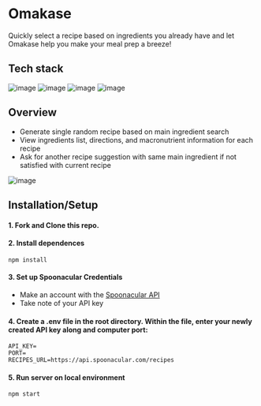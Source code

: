 # Omakase
Quickly select a recipe based on ingredients you already have and let Omakase help you make your meal prep a breeze!

## Tech stack
![image](https://img.shields.io/badge/Express.js-000000?style=for-the-badge&logo=express&logoColor=white)
![image](https://img.shields.io/badge/Node.js-339933?style=for-the-badge&logo=nodedotjs&logoColor=white)
![image](https://img.shields.io/badge/React-20232A?style=for-the-badge&logo=react&logoColor=61DAFB)
![image](https://img.shields.io/badge/Material%20UI-007FFF?style=for-the-badge&logo=mui&logoColor=white)

## Overview

- Generate single random recipe based on main ingredient search 
- View ingredients list, directions, and macronutrient information for each recipe
- Ask for another recipe suggestion with same main ingredient if not satisfied with current recipe

![image](/screenshots/omakasedemo.gif)

## Installation/Setup
#### 1. Fork and Clone this repo.

#### 2. Install dependences
```
npm install
```

#### 3. Set up Spoonacular Credentials
  - Make an account with the [Spoonacular API](https://spoonacular.com/food-api)
  - Take note of your API key

#### 4. Create a .env file in the root directory. Within the file, enter your newly created API key along and computer port:
```
API_KEY=
PORT=
RECIPES_URL=https://api.spoonacular.com/recipes
```

#### 5. Run server on local environment
```
npm start
```
